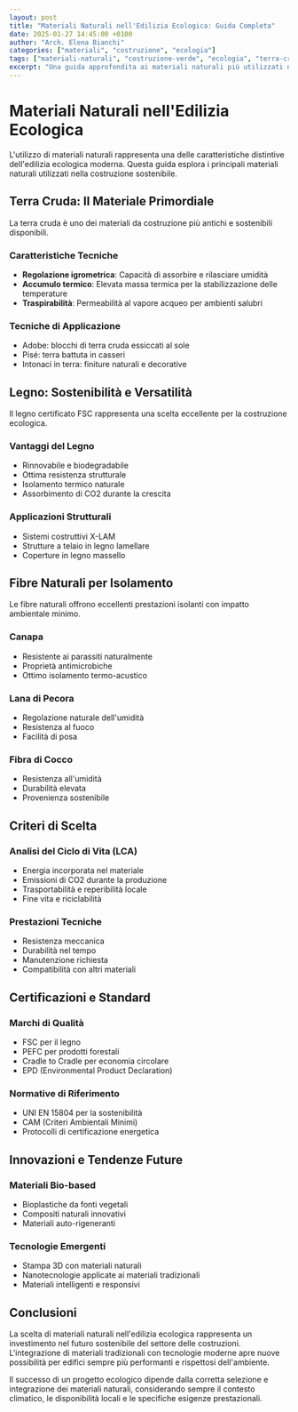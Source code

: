 ```yaml
---
layout: post
title: "Materiali Naturali nell'Edilizia Ecologica: Guida Completa"
date: 2025-01-27 14:45:00 +0100
author: "Arch. Elena Bianchi"
categories: ["materiali", "costruzione", "ecologia"]
tags: ["materiali-naturali", "costruzione-verde", "ecologia", "terra-cruda", "legno"]
excerpt: "Una guida approfondita ai materiali naturali più utilizzati nell'edilizia ecologica, dalle proprietà tecniche alle applicazioni pratiche."
---
```


# Materiali Naturali nell'Edilizia Ecologica

L'utilizzo di materiali naturali rappresenta una delle caratteristiche distintive dell'edilizia ecologica moderna. Questa guida esplora i principali materiali naturali utilizzati nella costruzione sostenibile.

## Terra Cruda: Il Materiale Primordiale

La terra cruda è uno dei materiali da costruzione più antichi e sostenibili disponibili.

### Caratteristiche Tecniche
- **Regolazione igrometrica**: Capacità di assorbire e rilasciare umidità
- **Accumulo termico**: Elevata massa termica per la stabilizzazione delle temperature
- **Traspirabilità**: Permeabilità al vapore acqueo per ambienti salubri

### Tecniche di Applicazione
- Adobe: blocchi di terra cruda essiccati al sole
- Pisé: terra battuta in casseri
- Intonaci in terra: finiture naturali e decorative

## Legno: Sostenibilità e Versatilità

Il legno certificato FSC rappresenta una scelta eccellente per la costruzione ecologica.

### Vantaggi del Legno
- Rinnovabile e biodegradabile
- Ottima resistenza strutturale
- Isolamento termico naturale
- Assorbimento di CO2 durante la crescita

### Applicazioni Strutturali
- Sistemi costruttivi X-LAM
- Strutture a telaio in legno lamellare
- Coperture in legno massello

## Fibre Naturali per Isolamento

Le fibre naturali offrono eccellenti prestazioni isolanti con impatto ambientale minimo.

### Canapa
- Resistente ai parassiti naturalmente
- Proprietà antimicrobiche
- Ottimo isolamento termo-acustico

### Lana di Pecora
- Regolazione naturale dell'umidità
- Resistenza al fuoco
- Facilità di posa

### Fibra di Cocco
- Resistenza all'umidità
- Durabilità elevata
- Provenienza sostenibile

## Criteri di Scelta

### Analisi del Ciclo di Vita (LCA)
- Energia incorporata nel materiale
- Emissioni di CO2 durante la produzione
- Trasportabilità e reperibilità locale
- Fine vita e riciclabilità

### Prestazioni Tecniche
- Resistenza meccanica
- Durabilità nel tempo
- Manutenzione richiesta
- Compatibilità con altri materiali

## Certificazioni e Standard

### Marchi di Qualità
- FSC per il legno
- PEFC per prodotti forestali
- Cradle to Cradle per economia circolare
- EPD (Environmental Product Declaration)

### Normative di Riferimento
- UNI EN 15804 per la sostenibilità
- CAM (Criteri Ambientali Minimi)
- Protocolli di certificazione energetica

## Innovazioni e Tendenze Future

### Materiali Bio-based
- Bioplastiche da fonti vegetali
- Compositi naturali innovativi
- Materiali auto-rigeneranti

### Tecnologie Emergenti
- Stampa 3D con materiali naturali
- Nanotecnologie applicate ai materiali tradizionali
- Materiali intelligenti e responsivi

## Conclusioni

La scelta di materiali naturali nell'edilizia ecologica rappresenta un investimento nel futuro sostenibile del settore delle costruzioni. L'integrazione di materiali tradizionali con tecnologie moderne apre nuove possibilità per edifici sempre più performanti e rispettosi dell'ambiente.

Il successo di un progetto ecologico dipende dalla corretta selezione e integrazione dei materiali naturali, considerando sempre il contesto climatico, le disponibilità locali e le specifiche esigenze prestazionali.